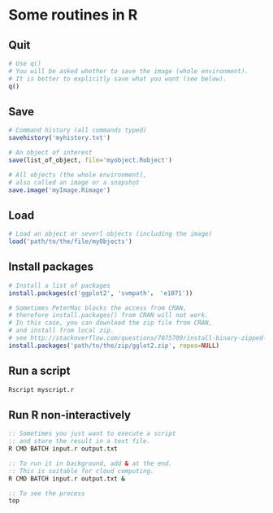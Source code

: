 <h1>Some routines  in R</h1>

<h2>Quit</h2>

```r
# Use q()
# You will be asked whether to save the image (whole environment).
# It is better to explicitly save what you want (see below).
q()
```
<h2>Save</h2>

```r
# Command history (all commands typed)
savehistory('myhistory.txt')

# An object of interest
save(list_of_object, file='myobject.Robject')

# All objects (the whole environment), 
# also called an image or a snapshot
save.image('myImage.Rimage')
```

<h2>Load</h2>

```r
# Load an object or severl objects (including the image)
load('path/to/the/file/myObjects')
```

<h2>Install packages</h2>

```r
# Install a list of packages
install.packages(c('ggplot2', 'svmpath'， 'e1071'))

# Sometimes PeterMac blocks the access from CRAN,
# therefore install.packages() from CRAN will not work.
# In this case, you can download the zip file from CRAN,
# and install from local zip.
# see http://stackoverflow.com/questions/7075709/install-binary-zipped-r-package-via-command-line
install.packages('path/to/the/zip/gglot2.zip', repos=NULL)
```

<h2>Run a script</h2>

```bat
Rscript myscript.r
```

<h2>Run R non-interactively</h2>

```bat
:: Sometimes you just want to execute a script 
:: and store the result in a text file.
R CMD BATCH input.r output.txt

:: To run it in background, add & at the end.
:: This is suitable for cloud computing.
R CMD BATCH input.r output.txt &

:: To see the process
top
```
